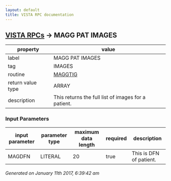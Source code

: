 ```yaml
---
layout: default
title: VISTA RPC documentation
---
```




## [VISTA RPCs](TableOfContent.md) &#8594; MAGG PAT IMAGES 

 property | value 
--- | --- 
 label | MAGG PAT IMAGES
 tag | IMAGES
 routine | [MAGGTIG](http://code.osehra.org/dox/Routine_MAGGTIG_source.html)
 return value type | ARRAY
 description | This returns the full list of images for a patient.

### Input Parameters

| input parameter | parameter type | maximum data length | required | description | 
| --- | --- | --- | --- | --- | 
| MAGDFN | LITERAL | 20 | true | This is DFN of patient. | 




 ###### Generated on January 11th 2017, 6:39:42 am